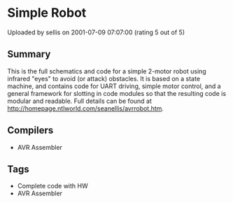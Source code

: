 # Simple Robot

Uploaded by sellis on 2001-07-09 07:07:00 (rating 5 out of 5)

## Summary

This is the full schematics and code for a simple 2-motor robot using infrared "eyes" to avoid (or attack) obstacles. It is based on a state machine, and contains code for UART driving, simple motor control, and a general framework for slotting in code modules so that the resulting code is modular and readable. Full details can be found at <http://homepage.ntlworld.com/seanellis/avrrobot.htm>.

## Compilers

- AVR Assembler

## Tags

- Complete code with HW
- AVR Assembler
